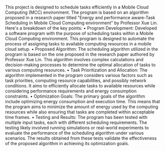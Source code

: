 This project is designed to schedule tasks efficiently in a Mobile Cloud Computing (MCC) environment. The program is based on an algorithm proposed in a research paper titled "Energy and performance aware-Task Scheduling in Mobile Cloud Computing environment" by Professor Xue Lin. Here's a breakdown of the key points:
•	Program Development: Developed a software program with the purpose of scheduling tasks within a Mobile Cloud Computing environment. This program is designed to automate the process of assigning tasks to available computing resources in a mobile cloud setup.
•	Proposed Algorithm: The scheduling algorithm utilized in the program is based on the one proposed in the research paper authored by Professor Xue Lin. This algorithm involves complex calculations and decision-making processes to determine the optimal allocation of tasks to various computing resources.
•	Task Prioritization and Allocation: The algorithm implemented in the program considers various factors such as task priorities, computing resource capabilities, and possibly network conditions. It aims to efficiently allocate tasks to available resources while considering performance requirements and energy consumption constraints.
•	Optimization Goals: The primary goals of the algorithm include optimizing energy consumption and execution time. This means that the program aims to minimize the amount of energy used by the computing resources while also ensuring that tasks are completed within acceptable time frames.
•	Testing and Results: The program has been tested with multiple input tasks, each with different scheduling requirements. The testing likely involved running simulations or real-world experiments to evaluate the performance of the scheduling algorithm under various scenarios. The results obtained from these tests validate the effectiveness of the proposed algorithm in achieving its optimization goals.
